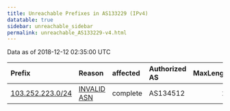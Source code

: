 ```yaml
---
title: Unreachable Prefixes in AS133229 (IPv4)
datatable: true
sidebar: unreachable_sidebar
permalink: unreachable_AS133229-v4.html
---
```


Data as of 2018-12-12 02:35:00 UTC


<div class="datatable-begin"></div>

| Prefix                                                     | Reason                                                                                                   | affected   | Authorized AS   |   MaxLength | Anchor                                       |   unreachable /24s |
|:-----------------------------------------------------------|:---------------------------------------------------------------------------------------------------------|:-----------|:----------------|------------:|:---------------------------------------------|-------------------:|
| [103.252.223.0/24](https://stat.ripe.net/103.252.223.0/24) | [INVALID ASN](https://rpki-validator.ripe.net/announcement-preview?asn=AS133229&prefix=103.252.223.0/24) | complete   | AS134512        |          24 | [APNIC](unreachable_APNIC_RPKI_Root-v4.html) |                  1 |

<div class="datatable-end"></div>
